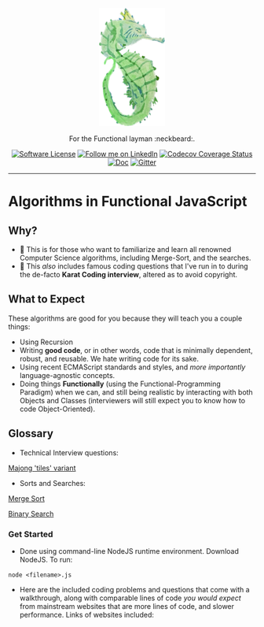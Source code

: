 <p align="center">
  <a href="./assets/seahorse.png">
    <img alt="Logo" src="./assets/seahorse.png" height="240" />
  </a>
  <p align="center">For the Functional layman :neckbeard:.</p>
  <p align="center">
    <a href=""><img alt="Software License" src=""></a>
    <a href="https://www.linkedin.com/in/daniel-gomez-func/"><img alt="Follow me on LinkedIn" src="https://img.shields.io/badge/LinkedIn-0077B5?style=for-the-badge&logo=linkedin&logoColor=white"></a>
      <a href=""><img alt="Codecov Coverage Status" src=""></a>
    <a href=""><img alt="Doc" src=""></a>
    <a href=""><img alt="Gitter" src=""></a>
  </p>
</p>


---




# Algorithms in Functional JavaScript



## Why?

- :whale: This is for those who want to familiarize and learn all renowned Computer Science algorithms, including Merge-Sort, and the searches.
- :page_with_curl: This *also* includes famous coding questions that I've run in to during the de-facto **Karat Coding interview**, altered as to avoid copyright.

## What to Expect

These algorithms are good for you because they will teach you a couple things:
- Using Recursion
- Writing **good code**, or in other words, code that is minimally dependent, robust, and reusable. We hate writing code for its sake.
- Using recent ECMAScript standards and styles, and *more importantly* language-agnostic concepts.
- Doing things **Functionally** (using the Functional-Programming Paradigm) when we can, and still being realistic by interacting with both Objects and Classes (interviewers will still expect you to know how to code Object-Oriented). 


## Glossary

- Technical Interview questions:

[Majong 'tiles' variant](./src_algorithmsjs/majongwinhand_solut_fp.js)

- Sorts and Searches:

[Merge Sort](./src_algorithmsjs/mergesort_solut_fp.js)  

[Binary Search](./src_algorithmsjs/binarysearch_solut_fp.js)  

### Get Started

- Done using command-line NodeJS runtime environment. Download NodeJS. To run:

```
node <filename>.js
```

- Here are the included coding problems and questions that come with a walkthrough, along with comparable lines of code *you would expect* from mainstream websites that are more lines of code, and slower performance. Links of websites included:

